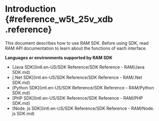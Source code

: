 # Introduction {#reference_w5t_25v_xdb .reference}

This document describes how to use RAM SDK. Before using SDK, read RAM API documentation to learn about the functions of each interface.

**Languages or environments supported by RAM SDK**

-   [Java SDK](intl.en-US/SDK Reference/SDK Reference - RAM/Java SDK.md)
-   [.Net SDK](intl.en-US/SDK Reference/SDK Reference - RAM/.Net SDK.md)
-   [Python SDK](intl.en-US/SDK Reference/SDK Reference - RAM/Python SDK.md)
-   [PHP SDK](intl.en-US/SDK Reference/SDK Reference - RAM/PHP SDK.md)
-   [Node. js SDK](intl.en-US/SDK Reference/SDK Reference - RAM/Node. js SDK.md)


